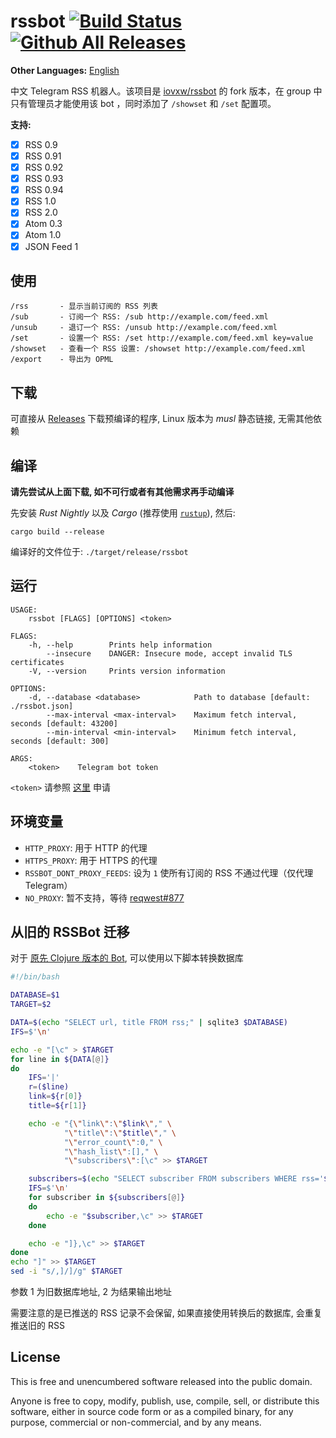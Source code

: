 # rssbot [![Build Status](https://github.com/huihuimoe/rssbot/workflows/Rust/badge.svg)](https://github.com/huihuimoe/rssbot/actions?query=workflow%3ARust) [![Github All Releases](https://img.shields.io/github/downloads/huihuimoe/rssbot/total.svg)](https://github.com/huihuimoe/rssbot/releases)

**Other Languages:** [English](README.en.md)

中文 Telegram RSS 机器人。该项目是 [iovxw/rssbot](https://github.com/iovxw/rssbot) 的 fork 版本，在 group 中只有管理员才能使用该 bot ，同时添加了 `/showset` 和 `/set` 配置项。

**支持:**
 - [x] RSS 0.9
 - [x] RSS 0.91
 - [x] RSS 0.92
 - [x] RSS 0.93
 - [x] RSS 0.94
 - [x] RSS 1.0
 - [x] RSS 2.0
 - [x] Atom 0.3
 - [x] Atom 1.0
 - [x] JSON Feed 1

## 使用

    /rss       - 显示当前订阅的 RSS 列表
    /sub       - 订阅一个 RSS: /sub http://example.com/feed.xml
    /unsub     - 退订一个 RSS: /unsub http://example.com/feed.xml
    /set       - 设置一个 RSS: /set http://example.com/feed.xml key=value
    /showset   - 查看一个 RSS 设置: /showset http://example.com/feed.xml
    /export    - 导出为 OPML

## 下载

可直接从 [Releases](https://github.com/huihuimoe/rssbot/releases) 下载预编译的程序, Linux 版本为 *musl* 静态链接, 无需其他依赖

## 编译

**请先尝试从上面下载, 如不可行或者有其他需求再手动编译**

先安装 *Rust Nightly* 以及 *Cargo* (推荐使用 [`rustup`](https://www.rustup.rs/)), 然后:

```
cargo build --release
```

编译好的文件位于: `./target/release/rssbot`

## 运行

```
USAGE:
    rssbot [FLAGS] [OPTIONS] <token>

FLAGS:
    -h, --help        Prints help information
        --insecure    DANGER: Insecure mode, accept invalid TLS certificates
    -V, --version     Prints version information

OPTIONS:
    -d, --database <database>            Path to database [default: ./rssbot.json]
        --max-interval <max-interval>    Maximum fetch interval, seconds [default: 43200]
        --min-interval <min-interval>    Minimum fetch interval, seconds [default: 300]

ARGS:
    <token>    Telegram bot token
```

`<token>` 请参照 [这里](https://core.telegram.org/bots#3-how-do-i-create-a-bot) 申请

## 环境变量

- `HTTP_PROXY`: 用于 HTTP 的代理
- `HTTPS_PROXY`: 用于 HTTPS 的代理
- `RSSBOT_DONT_PROXY_FEEDS`: 设为 `1` 使所有订阅的 RSS 不通过代理（仅代理 Telegram）
- `NO_PROXY`: 暂不支持，等待 [reqwest#877](https://github.com/seanmonstar/reqwest/pull/877)

## 从旧的 RSSBot 迁移

对于 [原先 Clojure 版本的 Bot](https://github.com/iovxw/tg-rss-bot), 可以使用以下脚本转换数据库

```bash
#!/bin/bash

DATABASE=$1
TARGET=$2

DATA=$(echo "SELECT url, title FROM rss;" | sqlite3 $DATABASE)
IFS=$'\n'

echo -e "[\c" > $TARGET
for line in ${DATA[@]}
do
    IFS='|'
    r=($line)
    link=${r[0]}
    title=${r[1]}

    echo -e "{\"link\":\"$link\"," \
            "\"title\":\"$title\"," \
            "\"error_count\":0," \
            "\"hash_list\":[]," \
            "\"subscribers\":[\c" >> $TARGET

    subscribers=$(echo "SELECT subscriber FROM subscribers WHERE rss='$link';" | sqlite3 $DATABASE)
    IFS=$'\n'
    for subscriber in ${subscribers[@]}
    do
        echo -e "$subscriber,\c" >> $TARGET
    done

    echo -e "]},\c" >> $TARGET
done
echo "]" >> $TARGET
sed -i "s/,]/]/g" $TARGET
```

参数 1 为旧数据库地址, 2 为结果输出地址

需要注意的是已推送的 RSS 记录不会保留, 如果直接使用转换后的数据库, 会重复推送旧的 RSS

## License

This is free and unencumbered software released into the public domain.

Anyone is free to copy, modify, publish, use, compile, sell, or distribute this software, either in source code form or as a compiled binary, for any purpose, commercial or non-commercial, and by any means.
